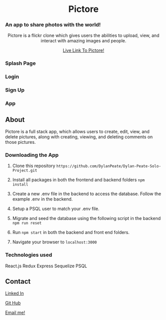 <h1 align='center'>Pictore</h1>

<h3>An app to share photos with the world!</h3>

<p align=center>Pictore is a flickr clone which gives users the abilities to upload, view, and interact with amazing images and people.</p>

<p align=center><a href='https://pictore.herokuapp.com/'>Live Link To Pictore!</a></p>

### Splash Page

### Login

### Sign Up

### App
  
  ## About
  
  Pictore is a full stack app, which allows users to create, edit, view, and delete pictures, along with creating, viewing, and deleting comments on those pictures.
  
  ### Downloading the App
  1. Clone this repository 
  `https://github.com/DylanPeate/Dylan-Peate-Solo-Project.git`
  
  2. Install all packages in both the frontend and backend folders `npm install`
  
  3. Create a new .env file in the backend to access the database.  Follow the example .env in the backend. 
  
  4. Setup a PSQL user to match your .env file.
  
  5. Migrate and seed the database using the following script in the backend `npm run reset`
  
  6. Run `npm start` in both the backend and front end folders. 
  
  7. Navigate your browser to `localhost:3000`
  
  ### Technologies used
  React.js
  Redux
  Express
  Sequelize
  PSQL
  
  ## Contact
  <a href='https://www.linkedin.com/in/dylan-peate-839511231/'>Linked In</a>
  
  <a href='https://github.com/DylanPeate'>Git Hub</a>
  
  <a href='mailto:info@dylanpeate.com'>Email me!</a>
  
